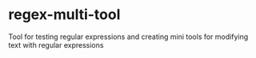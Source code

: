 # regex-multi-tool
Tool for testing regular expressions and creating mini tools for modifying text with regular expressions
